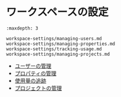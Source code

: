 # ワークスペースの設定

```{toctree}
:maxdepth: 3

workspace-settings/managing-users.md
workspace-settings/managing-properties.md
workspace-settings/tracking-usage.md
workspace-settings/managing-projects.md
```

- [ユーザーの管理](./workspace-settings/managing-users.md)
- [プロパティの管理](./workspace-settings/managing-properties.md)
- [使用量の追跡](./workspace-settings/tracking-usage.md)
- [プロジェクトの管理](./workspace-settings/managing-projects.md)
